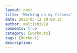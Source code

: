 ```yaml
---
layout: post
title: 'Working on my fitness'
date: 2022-05-12 20:09:13
author: multishiv19
comments: true
category: [workouts]
tags: [Workout]
description: 
---
```


<div width='100%' class='strava-embed-placeholder' data-embed-type='activity' data-embed-id='7129005709'></div>
<script src='https://strava-embeds.com/embed.js'></script>
